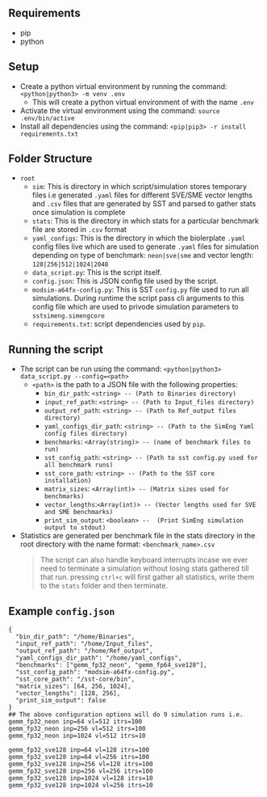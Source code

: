 ## Requirements

- pip
- python

## Setup

- Create a python virtual environment by running the command: `<python|python3> -m venv .env`
  - This will create a python virtual environment of with the name `.env`
- Activate the virtual environment using the command: `source .env/bin/active`
- Install all dependencies using the command: `<pip|pip3> -r install requirements.txt`

## Folder Structure

- `root`
  - `sim`: This is directory in which script/simulation stores temporary files i.e generated `.yaml` files for different SVE/SME vector lengths and `.csv` files that are generated by SST and parsed to gather stats once simulation is complete
  - `stats`: This is the directory in which stats for a particular benchmark file are stored in `.csv` format
  - `yaml_configs`: This is the directory in which the biolerplate `.yaml` config files live which are used to generate `.yaml` files for simulation depending on type of benchmark: `neon|sve|sme` and vector length: `128|256|512|1024|2048`
  - `data_script.py`: This is the script itself.
  - `config.json`: This is JSON config file used by the script.
  - `modsim-a64fx-config.py`: This is SST `config.py` file used to run all simulations. During runtime the script pass cli arguments to this config file which are used to privode simulation parameters to `sstsimeng.simengcore`
  - `requirements.txt`: script dependencies used by `pip`.

## Running the script

- The script can be run using the command: `<python|python3> data_script.py --config=<path>`
  - `<path>` is the path to a JSON file with the following properties:
    - `bin_dir_path`: `<string> -- (Path to Binaries directory)`
    - `input_ref_path`: `<string> -- (Path to Input_files directory)`
    - `output_ref_path`: `<string> -- (Path to Ref_output files directory)`
    - `yaml_configs_dir_path`: `<string> -- (Path to the SimEng Yaml config files directory)`
    - `benchmarks`: `<Array(string)> -- (name of benchmark files to run)`
    - `sst_config_path`: `<string> -- (Path to sst config.py used for all benchmark runs)`
    - `sst_core_path`: `<string> -- (Path to the SST core installation)`
    - `matrix_sizes`: `<Array(int)> -- (Matrix sizes used for benchmarks)`
    - `vector_lengths`:`<Array(int)> -- (Vector lengths used for SVE and SME benchmarks)`
    - `print_sim_output`: `<boolean> --  (Print SimEng simulation output to stdout)`
- Statistics are generated per benchmark file in the stats directory in the root directory with the name format: `<benchmark_name>.csv`
  > The script can also handle keyboard interrupts incase we ever need to terminate a simulation without losing stats gathered till that run. pressing `ctrl+c` will first gather all statistics, write them to the `stats` folder and then terminate.

## Example `config.json`

```
{
  "bin_dir_path": "/home/Binaries",
  "input_ref_path": "/home/Input_files",
  "output_ref_path": "/home/Ref_output",
  "yaml_configs_dir_path": "/home/yaml_configs",
  "benchmarks": ["gemm_fp32_neon", "gemm_fp64_sve128"],
  "sst_config_path": "modsim-a64fx-config.py",
  "sst_core_path": "/sst-core/bin",
  "matrix_sizes": [64, 256, 1024],
  "vector_lengths": [128, 256],
  "print_sim_output": false
}
## The above configuration options will do 9 simulation runs i.e.
gemm_fp32_neon inp=64 vl=512 itrs=100
gemm_fp32_neon inp=256 vl=512 itrs=100
gemm_fp32_neon inp=1024 vl=512 itrs=10

gemm_fp32_sve128 inp=64 vl=128 itrs=100
gemm_fp32_sve128 inp=64 vl=256 itrs=100
gemm_fp32_sve128 inp=256 vl=128 itrs=100
gemm_fp32_sve128 inp=256 vl=256 itrs=100
gemm_fp32_sve128 inp=1024 vl=128 itrs=10
gemm_fp32_sve128 inp=1024 vl=256 itrs=10
```
